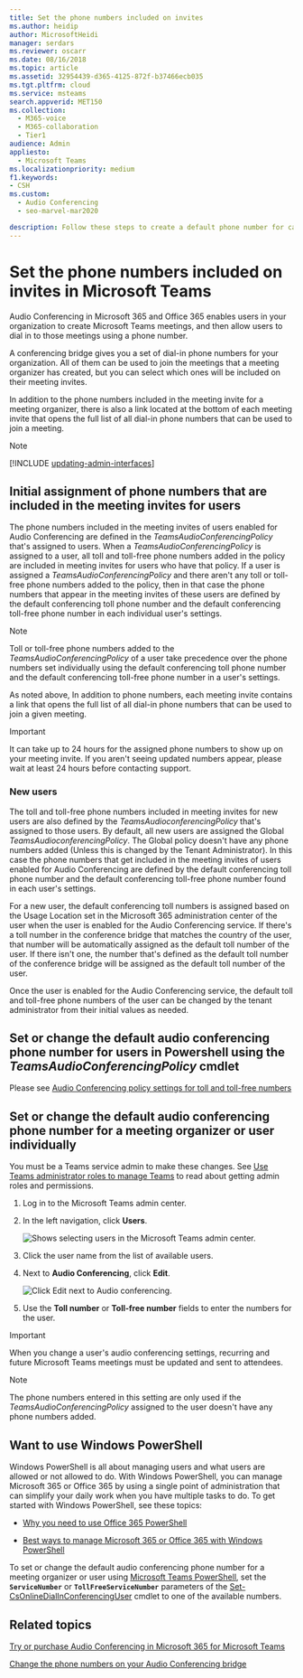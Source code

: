 ```yaml
---
title: Set the phone numbers included on invites
ms.author: heidip
author: MicrosoftHeidi
manager: serdars
ms.reviewer: oscarr
ms.date: 08/16/2018
ms.topic: article
ms.assetid: 32954439-d365-4125-872f-b37466ecb035
ms.tgt.pltfrm: cloud
ms.service: msteams
search.appverid: MET150
ms.collection: 
  - M365-voice
  - M365-collaboration
  - Tier1
audience: Admin
appliesto: 
  - Microsoft Teams
ms.localizationpriority: medium
f1.keywords:
- CSH
ms.custom: 
  - Audio Conferencing
  - seo-marvel-mar2020

description: Follow these steps to create a default phone number for callers to join a Microsoft Teams meeting.
---
```


# Set the phone numbers included on invites in Microsoft Teams

Audio Conferencing in Microsoft 365 and Office 365 enables users in your organization to create Microsoft Teams meetings, and then allow users to dial in to those meetings using a phone number.

A conferencing bridge gives you a set of dial-in phone numbers for your organization. All of them can be used to join the meetings that a meeting organizer has created, but you can select which ones will be included on their meeting invites.

In addition to the phone numbers included in the meeting invite for a meeting organizer, there is also a link located at the bottom of each meeting invite that opens the full list of all dial-in phone numbers that can be used to join a meeting.

> [!NOTE]
> [!INCLUDE [updating-admin-interfaces](includes/updating-admin-interfaces.md)]

## Initial assignment of phone numbers that are included in the meeting invites for users

The phone numbers included in the meeting invites of users enabled for Audio Conferencing are defined in the *TeamsAudioConferencingPolicy* that's assigned to users. When a *TeamsAudioConferencingPolicy* is assigned to a user, all toll and toll-free phone numbers added in the policy are included in meeting invites for users who have that policy. If a user is assigned a *TeamsAudioConferencingPolicy* and there aren't any toll or toll-free phone numbers added to the policy, then in that case the phone numbers that appear in the meeting invites of these users are defined by the default conferencing toll phone number and the default conferencing toll-free phone number in each individual user's settings.

> [!NOTE]
> Toll or toll-free phone numbers added to the *TeamsAudioConferencingPolicy* of a user take precedence over the phone numbers set individually using the default conferencing toll phone number and the default conferencing toll-free phone number in a user's settings.

As noted above, In addition to phone numbers, each meeting invite contains a link that opens the full list of all dial-in phone numbers that can be used to join a given meeting.

> [!IMPORTANT]
> It can take up to 24 hours for the assigned phone numbers to show up on your meeting invite. If you aren't seeing updated numbers appear, please wait at least 24 hours before contacting support.

### New users

The toll and toll-free phone numbers included in meeting invites for new users are also defined by the *TeamsAudioconferencingPolicy* that's assigned to those users. By default, all new users are assigned the Global *TeamsAudioconferencingPolicy*. The Global policy doesn't have any phone numbers added (Unless this is changed by the Tenant Administrator). In this case the phone numbers that get included in the meeting invites of users enabled for Audio Conferencing are defined by the default conferencing toll phone number and the default conferencing toll-free phone number found in each user's settings.

For a new user, the default conferencing toll numbers is assigned based on the Usage Location set in the Microsoft 365 administration center of the user when the user is enabled for the Audio Conferencing service. If there's a toll number in the conference bridge that matches the country of the user, that number will be automatically assigned as the default toll number of the user. If there isn't one, the number that's defined as the default toll number of the conference bridge will be assigned as the default toll number of the user.  

Once the user is enabled for the Audio Conferencing service, the default toll and toll-free phone numbers of the user can be changed by the tenant administrator from their initial values as needed.

## Set or change the default audio conferencing phone number for users in Powershell using the *TeamsAudioConferencingPolicy* cmdlet

Please see [Audio Conferencing policy settings for toll and toll-free numbers](audio-conferencing-toll-free-numbers-policy.md)

## Set or change the default audio conferencing phone number for a meeting organizer or user individually

You must be a Teams service admin to make these changes. See [Use Teams administrator roles to manage Teams](./using-admin-roles.md) to read about getting admin roles and permissions.

1. Log in to the Microsoft Teams admin center.

2. In the left navigation, click **Users**.

    ![Shows selecting users in the Microsoft Teams admin center.](media/Admin-users.png)

3. Click the user name from the list of available users.

4. Next to **Audio Conferencing**, click **Edit**.

    ![Click Edit next to Audio conferencing.](media/teams-set-phone-numbers-on-invites-image3.png)

5. Use the **Toll number** or **Toll-free number** fields to enter the numbers for the user.

> [!IMPORTANT]
> When you change a user's audio conferencing settings, recurring and future Microsoft Teams meetings must be updated and sent to attendees.

> [!NOTE]
> The phone numbers entered in this setting are only used if the *TeamsAudioConferencingPolicy* assigned to the user doesn't have any phone numbers added.

## Want to use Windows PowerShell

Windows PowerShell is all about managing users and what users are allowed or not allowed to do. With Windows PowerShell, you can manage Microsoft 365 or Office 365 by using a single point of administration that can simplify your daily work when you have multiple tasks to do. To get started with Windows PowerShell, see these topics:

- [Why you need to use Office 365 PowerShell](/microsoft-365/enterprise/why-you-need-to-use-microsoft-365-powershell)

- [Best ways to manage Microsoft 365 or Office 365 with Windows PowerShell](/previous-versions//dn568025(v=technet.10))

To set or change the default audio conferencing phone number for a meeting organizer or user using [Microsoft Teams PowerShell](/powershell/module/teams/?view=teams-ps), set the **`ServiceNumber`** or **`TollFreeServiceNumber`** parameters of the [Set-CsOnlineDialInConferencingUser](/powershell/module/skype/set-CsOnlineDialInConferencingUser?view=skype-ps) cmdlet to one of the available numbers.

## Related topics

[Try or purchase Audio Conferencing in Microsoft 365 for Microsoft Teams](try-or-purchase-audio-conferencing-in-office-365-for-teams.md)

[Change the phone numbers on your Audio Conferencing bridge](change-the-phone-numbers-on-your-audio-conferencing-bridge.md)
